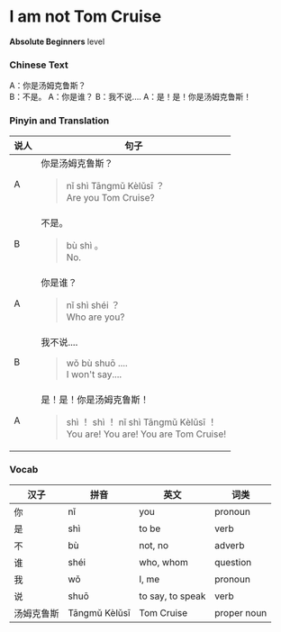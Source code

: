 # I am not Tom Cruise
**Absolute Beginners** level
### Chinese Text
A：你是汤姆克鲁斯？<br />B：不是。
A：你是谁？
B：我不说....
A：是！是！你是汤姆克鲁斯！

### Pinyin and Translation
|说人|句子|
|----|----|
|A|你是汤姆克鲁斯？<blockquote>nǐ shì Tāngmǔ Kèlǔsī ？<br />Are you Tom Cruise?</blockquote>|
|B|不是。<blockquote>bù shì 。<br />No.</blockquote>|
|A|你是谁？<blockquote>nǐ shì shéi ？<br />Who are you?</blockquote>|
|B|我不说....<blockquote>wǒ bù shuō ....<br />I won't say....</blockquote>|
|A|是！是！你是汤姆克鲁斯！<blockquote>shì ！ shì ！ nǐ shì Tāngmǔ Kèlǔsī ！<br />You are! You are! You are Tom Cruise!</blockquote>|
### Vocab
|汉子|拼音|英文|词类|
|----|----|----|----|
|你|nǐ|you|pronoun|
|是|shì|to be|verb|
|不|bù|not, no|adverb|
|谁|shéi|who, whom|question|
|我|wǒ|I, me|pronoun|
|说|shuō|to say, to speak|verb|
|汤姆克鲁斯|Tāngmǔ Kèlǔsī|Tom Cruise|proper noun|